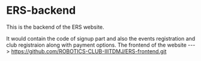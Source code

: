 # ERS-backend

This is the backend of the ERS website.

It would contain the code of signup part and also the events registration and club registraion along with payment options.
The frontend of the website ---> https://github.com/ROBOTICS-CLUB-IIITDMJ/ERS-frontend.git
